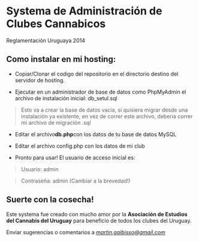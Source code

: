 # Systema de Administración de Clubes Cannabicos


Reglamentación Uruguaya 2014


## Como instalar en mi hosting:



* Copiar/Clonar el codigo del repositorio en el directorio destino del servidor de hosting.

* Ejecutar en un administrador de base de datos como PhpMyAdmin el archivo de instalación inicial: db_setul.sql
> Esto va a crear la base de datos vacia, si quisiera migrar desde una instalación ya existente, en vez de correr este archivo, deberia correr mi archivo de migración .sql

* Editar el archivo**db.php**con los datos de tu base de datos MySQL

* Editar el archivo config.php con los datos de mi club

* Pronto para usar! El usuario de acceso inicial es:
> Usuario: admin

> Contraseña: admin (Cambiar a la brevedad!)

## Suerte con la cosecha!

Este systema fue creado con mucho amor por la **Asociación de Estudios del Cannabis del Uruguay** para beneficio de todos los clubes del Uruguay.

Enviar sugerencias o comentarios a *martin.gaibisso@gmail.com*